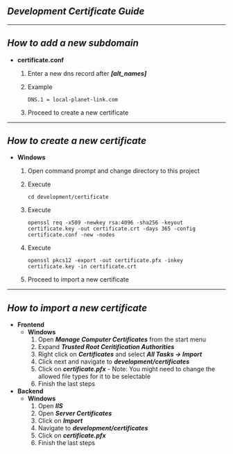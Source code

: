 ## _**Development Certificate Guide**_
---
## _**How to add a new subdomain**_

- **certificate.conf**
    1. Enter a new dns record after _**[alt_names]**_
    2. Example
    
           DNS.1 = local-planet-link.com

    3. Proceed to create a new certificate

---
## _**How to create a new certificate**_

- **Windows**
    1. Open command prompt and change directory to this project
    2. Execute
    
           cd development/certificate

    3. Execute

           openssl req -x509 -newkey rsa:4096 -sha256 -keyout certificate.key -out certificate.crt -days 365 -config certificate.conf -new -nodes
           
    4. Execute

           openssl pkcs12 -export -out certificate.pfx -inkey certificate.key -in certificate.crt

    5. Proceed to import a new certificate

---
## _**How to import a new certificate**_

- **Frontend**
    - **Windows**
       1. Open _**Manage Computer Certificates**_ from the start menu
       2. Expand _**Trusted Root Ceritification Authorities**_
       3. Right click on _**Certificates**_ and select _**All Tasks -> Import**_
       4. Click next and navigate to _**development/certificates**_
       5. Click on _**certificate.pfx**_
              - Note: You might need to change the allowed file types for it to be selectable
       6. Finish the last steps
- **Backend**
    - **Windows**
       1. Open _**IIS**_
       2. Open _**Server Certificates**_
       3. Click on _**Import**_
       4. Navigate to _**development/certificates**_
       5. Click on _**certificate.pfx**_
       6. Finish the last steps